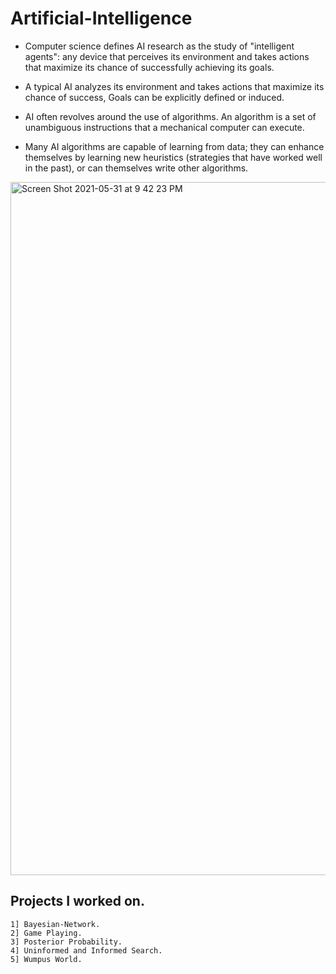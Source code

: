 # Artificial-Intelligence
* Computer science defines AI research as the study of "intelligent agents": any device that perceives its environment and takes actions that maximize its chance of successfully achieving its goals.

* A typical AI analyzes its environment and takes actions that maximize its chance of success, Goals can be explicitly defined or induced.

* AI often revolves around the use of algorithms. An algorithm is a set of unambiguous instructions that a mechanical computer can execute.

* Many AI algorithms are capable of learning from data; they can enhance themselves by learning new heuristics (strategies that have worked well in the past), or can themselves write other algorithms.



<img width="1109" alt="Screen Shot 2021-05-31 at 9 42 23 PM" src="https://user-images.githubusercontent.com/58945964/120259210-23986580-c259-11eb-9681-74c260b4cc60.png">



## Projects I worked on.

    1] Bayesian-Network.
    2] Game Playing.
    3] Posterior Probability.
    4] Uninformed and Informed Search.
    5] Wumpus World.
